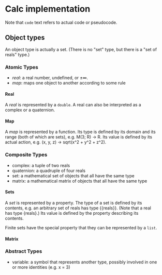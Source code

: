 # Calc implementation
Note that `code` text refers to actual code or pseudocode.

## Object types
An object type is actually a set. (There is no "set" type, but there is a "set of reals" type.)

### Atomic Types
- _real_: a real number, undefined, or ±∞.
- _map_: maps one object to another according to some rule

#### Real
A _real_ is represented by a `double`. A real can also be interpreted as a complex or a quaternion.

#### Map
A _map_ is represented by a function. Its type is defined by its domain and its range (both of which are sets), e.g. M(3; R) -> R. Its value is defined by its actual action, e.g. (x, y, z) -> sqrt(x^2 + y^2 + z^2).

### Composite Types
- complex: a tuple of two reals
- quaternion: a quadruple of four reals
- set: a mathematical set of objects that all have the same type
- matrix: a mathematical matrix of objects that all have the same type

#### Sets
A _set_ is represented by a property. The type of a set is defined by its contents, e.g. an arbitrary set of reals has type {{reals}}. (Note that a real has type {reals}.) Its value is defined by the property describing its contents.

Finite sets have the special property that they can be represented by a `list`.

#### Matrix

### Abstract Types
- variable: a symbol that represents another type, possibly involved in one or more identities (e.g. x = 3)